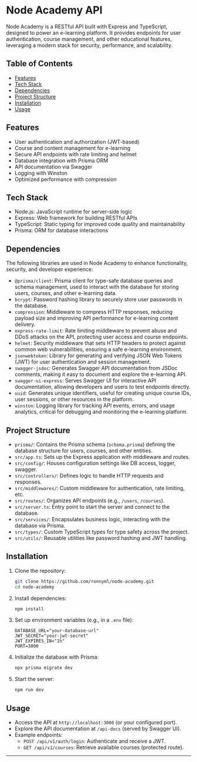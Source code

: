 # Node Academy API

Node Academy is a RESTful API built with Express and TypeScript, designed to power an e-learning platform. It provides endpoints for user authentication, course management, and other educational features, leveraging a modern stack for security, performance, and scalability.

## Table of Contents
- [Features](#features)
- [Tech Stack](#tech-stack)
- [Dependencies](#dependencies)
- [Project Structure](#project-structure)
- [Installation](#installation)
- [Usage](#usage)

## Features
- User authentication and authorization (JWT-based)
- Course and content management for e-learning
- Secure API endpoints with rate limiting and helmet
- Database integration with Prisma ORM
- API documentation via Swagger
- Logging with Winston
- Optimized performance with compression

## Tech Stack
- Node.js: JavaScript runtime for server-side logic
- Express: Web framework for building RESTful APIs
- TypeScript: Static typing for improved code quality and maintainability
- Prisma: ORM for database interactions

## Dependencies
The following libraries are used in Node Academy to enhance functionality, security, and developer experience:

- `@prisma/client`: Prisma client for type-safe database queries and schema management, used to interact with the database for storing users, courses, and other e-learning data.
- `bcrypt`: Password hashing library to securely store user passwords in the database.
- `compression`: Middleware to compress HTTP responses, reducing payload size and improving API performance for e-learning content delivery.
- `express-rate-limit`: Rate limiting middleware to prevent abuse and DDoS attacks on the API, protecting user access and course endpoints.
- `helmet`: Security middleware that sets HTTP headers to protect against common web vulnerabilities, ensuring a safe e-learning environment.
- `jsonwebtoken`: Library for generating and verifying JSON Web Tokens (JWT) for user authentication and session management.
- `swagger-jsdoc`: Generates Swagger API documentation from JSDoc comments, making it easy to document and explore the e-learning API.
- `swagger-ui-express`: Serves Swagger UI for interactive API documentation, allowing developers and users to test endpoints directly.
- `uuid`: Generates unique identifiers, useful for creating unique course IDs, user sessions, or other resources in the platform.
- `winston`: Logging library for tracking API events, errors, and usage analytics, critical for debugging and monitoring the e-learning platform.

## Project Structure

- `prisma/`: Contains the Prisma schema (`schema.prisma`) defining the database structure for users, courses, and other entities.
- `src/app.ts`: Sets up the Express application with middleware and routes.
- `src/config/`: Houses configuration settings like DB access, logger, swagger.
- `src/controllers/`: Defines logic to handle HTTP requests and responses.
- `src/middlewares/`: Custom middleware for authentication, rate limiting, etc.
- `src/routes/`: Organizes API endpoints (e.g., `/users`, `/courses`).
- `src/server.ts`: Entry point to start the server and connect to the database.
- `src/services/`: Encapsulates business logic, interacting with the database via Prisma.
- `src/types/`: Custom TypeScript types for type safety across the project.
- `src/utils/`: Reusable utilities like password hashing and JWT handling.

## Installation
1. Clone the repository:
   ```bash
   git clone https://github.com/ronnyml/node-academy.git
   cd node-academy
   ```
2. Install dependencies:
   ```bash
   npm install
   ```
3. Set up environment variables (e.g., in a `.env` file):
   ```
   DATABASE_URL="your-database-url"
   JWT_SECRET="your-jwt-secret"
   JWT_EXPIRES_IN="1h"
   PORT=3000
   ```
4. Initialize the database with Prisma:
   ```bash
   npx prisma migrate dev
   ```
5. Start the server:
   ```bash
   npm run dev
   ```

## Usage
- Access the API at `http://localhost:3000` (or your configured port).
- Explore the API documentation at `/api-docs` (served by Swagger UI).
- Example endpoints:
  - `POST /api/v1/auth/login`: Authenticate and receive a JWT.
  - `GET /api/v1/courses`: Retrieve available courses (protected route).

---
